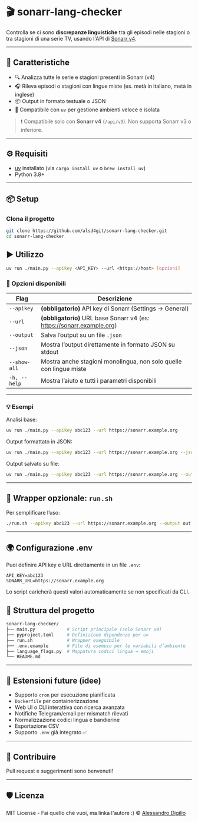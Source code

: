 # 🎬 sonarr-lang-checker

Controlla se ci sono **discrepanze linguistiche** tra gli episodi nelle stagioni o tra stagioni di una serie TV, usando l'API di [Sonarr v4](https://sonarr.tv).

---

## 🚀 Caratteristiche

- 🔍 Analizza tutte le serie e stagioni presenti in Sonarr (v4)
- 🎧 Rileva episodi o stagioni con lingue miste (es. metà in italiano, metà in inglese)
- 📦 Output in formato testuale o JSON
- 🧰 Compatibile con `uv` per gestione ambienti veloce e isolata

> ❗ Compatibile solo con **Sonarr v4** (`/api/v3`). Non supporta Sonarr v3 o inferiore.

---

## ⚙️ Requisiti

- [uv](https://github.com/astral-sh/uv) installato (via `cargo install uv` o `brew install uv`)
- Python 3.8+

---

## 📦 Setup

### Clona il progetto

```bash
git clone https://github.com/alsd4git/sonarr-lang-checker.git
cd sonarr-lang-checker
```

## ▶️ Utilizzo

```bash
uv run ./main.py --apikey <API_KEY> --url <https://host> [opzioni]
```

### 🔑 Opzioni disponibili

| Flag             | Descrizione                                                                 |
|------------------|------------------------------------------------------------------------------|
| `--apikey`       | **(obbligatorio)** API key di Sonarr (Settings → General)                   |
| `--url`          | **(obbligatorio)** URL base Sonarr v4 (es: https://sonarr.example.org)      |
| `--output`       | Salva l’output su un file `.json`                                           |
| `--json`         | Mostra l’output direttamente in formato JSON su stdout                      |
| `--show-all`     | Mostra anche stagioni monolingua, non solo quelle con lingue miste          |
| `-h, --help`     | Mostra l’aiuto e tutti i parametri disponibili                              |

---

### 💡 Esempi

Analisi base:

```bash
uv run ./main.py --apikey abc123 --url https://sonarr.example.org
```

Output formattato in JSON:

```bash
uv run ./main.py --apikey abc123 --url https://sonarr.example.org --json
```

Output salvato su file:

```bash
uv run ./main.py --apikey abc123 --url https://sonarr.example.org --output risultati.json
```

---

## 🧪 Wrapper opzionale: `run.sh`

Per semplificare l’uso:

```bash
./run.sh --apikey abc123 --url https://sonarr.example.org --output out.json
```

---

## 🌍 Configurazione .env

Puoi definire API key e URL direttamente in un file `.env`:

```
API_KEY=abc123
SONARR_URL=https://sonarr.example.org
```

Lo script caricherà questi valori automaticamente se non specificati da CLI.

## 🧱 Struttura del progetto

```bash
sonarr-lang-checker/
├── main.py            # Script principale (solo Sonarr v4)
├── pyproject.toml     # Definizione dipendenze per uv
├── run.sh             # Wrapper eseguibile
├── .env.example       # File di esempio per le variabili d’ambiente
├── language_flags.py  # Mappatura codici lingua → emoji
└── README.md
```

---

## 📌 Estensioni future (idee)

- Supporto `cron` per esecuzione pianificata
- `Dockerfile` per containerizzazione
- Web UI o CLI interattiva con ricerca avanzata
- Notifiche Telegram/email per mismatch rilevati
- Normalizzazione codici lingua e bandierine
- Esportazione CSV
- Supporto `.env` già integrato ✅

---

## 🤝 Contribuire

Pull request e suggerimenti sono benvenuti!

---

## 🛡️ Licenza

MIT License - Fai quello che vuoi, ma linka l'autore :)
© [Alessandro Digilio](https://github.com/alsd4git)

